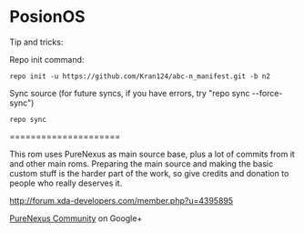 PosionOS
=====================

Tip and tricks:

Repo init command:

	repo init -u https://github.com/Kran124/abc-n_manifest.git -b n2

Sync source (for future syncs, if you have errors, try "repo sync --force-sync")

	repo sync

=====================

This rom uses PureNexus as main source base, plus a lot of commits from it and other main roms.
Preparing the main source and making the basic custom stuff is the harder part of the work, so give credits and donation to people who really deserves it. 


http://forum.xda-developers.com/member.php?u=4395895


[PureNexus Community](https://plus.google.com/u/0/communities/103055954354785266764) on Google+


